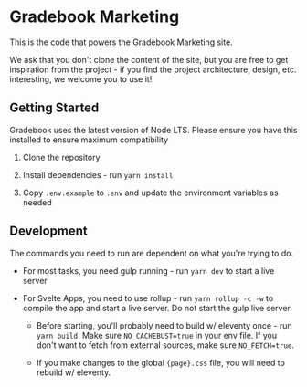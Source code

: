 # Gradebook Marketing

This is the code that powers the Gradebook Marketing site.

We ask that you don't clone the content of the site, but you are free to get inspiration from the project - if you find the project architecture, design, etc. interesting, we welcome you to use it!

## Getting Started

Gradebook uses the latest version of Node LTS. Please ensure you have this installed to ensure maximum compatibility

1. Clone the repository

1. Install dependencies - run `yarn install`

1. Copy `.env.example` to `.env` and update the environment variables as needed


## Development

The commands you need to run are dependent on what you're trying to do.

 - For most tasks, you need gulp running - run `yarn dev` to start a live server

 - For Svelte Apps, you need to use rollup - run `yarn rollup -c -w` to compile the app and start a live server. Do not start the gulp live server.

	 - Before starting, you'll probably need to build w/ eleventy once - run `yarn build`. Make sure `NO_CACHEBUST=true` in your env file. If you don't want to fetch from external sources, make sure `NO_FETCH=true`.

	 - If you make changes to the global `{page}.css` file, you will need to rebuild w/ eleventy.